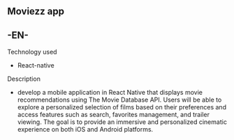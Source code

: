 ## Moviezz app

## -EN-
Technology used
* React-native

 Description
* develop a mobile application in React Native that displays movie recommendations using The Movie Database API. Users will be able to explore a personalized selection of films based on their preferences and access features such as search, favorites management, and trailer viewing. The goal is to provide an immersive and personalized cinematic experience on both iOS and Android platforms.
